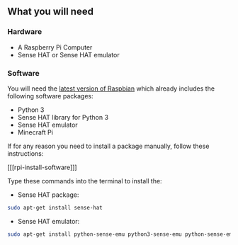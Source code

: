 ## What you will need

### Hardware

+ A Raspberry Pi Computer
+ Sense HAT or Sense HAT emulator

### Software
You will need the [latest version of Raspbian](https://www.raspberrypi.org/downloads/) which already includes the following software packages:

- Python 3
- Sense HAT library for Python 3
- Sense HAT emulator
- Minecraft Pi

If for any reason you need to install a package manually, follow these instructions:

[[[rpi-install-software]]]

Type these commands into the terminal to install the:

+ Sense HAT package:

```bash
sudo apt-get install sense-hat
```

+ Sense HAT emulator:

```bash
sudo apt-get install python-sense-emu python3-sense-emu python-sense-emu-doc sense-emu-tools -y
```
